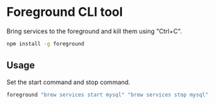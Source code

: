 # Foreground CLI tool

Bring services to the foreground and kill them using "Ctrl+C".

```bash
npm install -g foreground
```

## Usage

Set the start command and stop command.

```bash
foreground "brew services start mysql" "brew services stop mysql"
```
